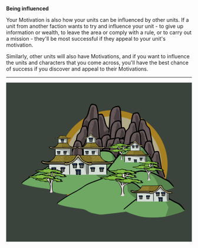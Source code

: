 **Being influenced**

Your Motivation is also how your units can be influenced by other units.  If a unit from another faction wants to try and influence your unit - to give up information or wealth, to leave the area or comply with a rule, or to carry out a mission - they'll be most successful if they appeal to your unit's motivation.

Similarly, other units will also have Motivations, and if you want to influence the units and characters that you come across, you'll have the best chance of success if you discover and appeal to their Motivations.

---



![Town|40](/content/media/rpg/towngold.png)


